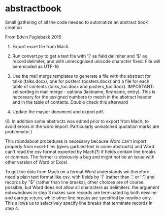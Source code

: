 # abstractbook
Small gathering of all the code needed to automatize an abstract book creation

From Edvin Fuglebakk 2016

1. Export excel file from Mach.

2. Run convert.py to get a text file with '|' as field delimiter and '$' as record delimiter, 
and with unrecognised unicode character fixed. File will be encoded as UTF-16

3. Use the mail merge templates to generate a file with the abstract for talks (talks.docx), 
one for posters (posters.docx) and a file for each table of contents (talks_toc.docx and posters_toc.docx).
IMPORTANT: set sorting in mail merge - options (lastname, firstname, entry). 
This is necessary for the assigned numbers to match in the abstract header and in the table of contants. 
Double check this afterward

4. Update the master document and export pdf.

(0. In addition some abstracts was edited prior to export from Mach, to avoid errors in the word import. 
Particularly unmatched quotation marks are problematic.)

This roundabout procedures is necessary because Word can't import properly from excel-files 
(gives garbled text in some abstracts) and Word can't read the csv format exported by Mach(?) if fields contain line breaks or commas. 
The former is obviously a bug and might not be an issue with other version of Word or Excel.

To get the data from Mach on a format Word understands we therefore need a plain text format like csv, 
with fields by '|' (rather than ',' or ';') and records by "$" (rather than line breaks), 
other choices are of course possible, but Word does not allow all characters as delimiters. 
the argument eol=windows in step 3 makes sure records are terminated by both newline and carrige return, 
while other line breaks are specified by newline only. 
This allows us to selectively specify line breaks that terminate records in step 4.
